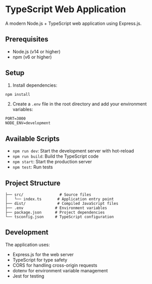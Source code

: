 # TypeScript Web Application

A modern Node.js + TypeScript web application using Express.js.

## Prerequisites

- Node.js (v14 or higher)
- npm (v6 or higher)

## Setup

1. Install dependencies:
```bash
npm install
```

2. Create a `.env` file in the root directory and add your environment variables:
```
PORT=3000
NODE_ENV=development
```

## Available Scripts

- `npm run dev`: Start the development server with hot-reload
- `npm run build`: Build the TypeScript code
- `npm start`: Start the production server
- `npm test`: Run tests

## Project Structure

```
├── src/                # Source files
│   └── index.ts       # Application entry point
├── dist/              # Compiled JavaScript files
├── .env              # Environment variables
├── package.json      # Project dependencies
└── tsconfig.json     # TypeScript configuration
```

## Development

The application uses:
- Express.js for the web server
- TypeScript for type safety
- CORS for handling cross-origin requests
- dotenv for environment variable management
- Jest for testing